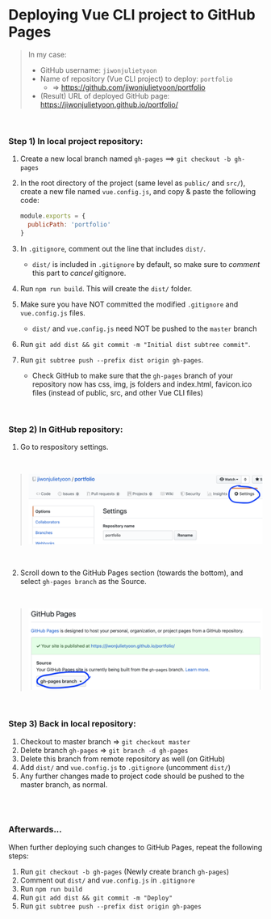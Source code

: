 # Deploying Vue CLI project to GitHub Pages

> In my case:
>
> - GitHub username: `jiwonjulietyoon`
> - Name of repository (Vue CLI project) to deploy: `portfolio`
>   - => <https://github.com/jiwonjulietyoon/portfolio>
> - (Result) URL of deployed GitHub page: <https://jiwonjulietyoon.github.io/portfolio/>

<br>

### Step 1) In local project repository:

1. Create a new local branch named `gh-pages` ==> `git checkout -b gh-pages`

2. In the root directory of the project (same level as `public/` and `src/`), create a new file named `vue.config.js`, and copy & paste the following code:

   ```javascript
   module.exports = {
     publicPath: 'portfolio'
   }
   ```

3. In `.gitignore`, comment out the line that includes `dist/`. 

   - `dist/` is included in `.gitignore` by default, so make sure to *comment* this part to *cancel* gitignore.

4. Run `npm run build`. This will create the `dist/` folder.

5. Make sure you have NOT committed the modified `.gitignore` and `vue.config.js` files.

   - `dist/` and `vue.config.js` need NOT be pushed to the `master` branch

6. Run `git add dist && git commit -m "Initial dist subtree commit"`.

7. Run `git subtree push --prefix dist origin gh-pages`.

   - Check GitHub to make sure that the `gh-pages` branch of your repository now has css, img, js folders and index.html, favicon.ico files (instead of public, src, and other Vue CLI files)

<br>

### Step 2) In GitHub repository:

1. Go to respository settings.

<br>

   >  <img src="./img/deploy_vue_ghpages_1.png" width=500>

<br>

2. Scroll down to the GitHub Pages section (towards the bottom), and select `gh-pages branch` as the Source.

<br>

   >  <img src="./img/deploy_vue_ghpages_2.png" width=500>

<br>

### Step 3) Back in local repository:

1. Checkout to master branch => `git checkout master`
2. Delete branch `gh-pages` => `git branch -d gh-pages`
3. Delete this branch from remote repository as well (on GitHub)
4. Add `dist/` and `vue.config.js` to `.gitignore` (uncomment `dist/`)
5. Any further changes made to project code should be pushed to the master branch, as normal.

<br>

<br>

### Afterwards...

When further deploying such changes to GitHub Pages, repeat the following steps:
1. Run `git checkout -b gh-pages` (Newly create branch `gh-pages`)
2. Comment out `dist/` and `vue.config.js` in `.gitignore`
3. Run `npm run build`
4. Run `git add dist && git commit -m "Deploy"`
5. Run `git subtree push --prefix dist origin gh-pages`

